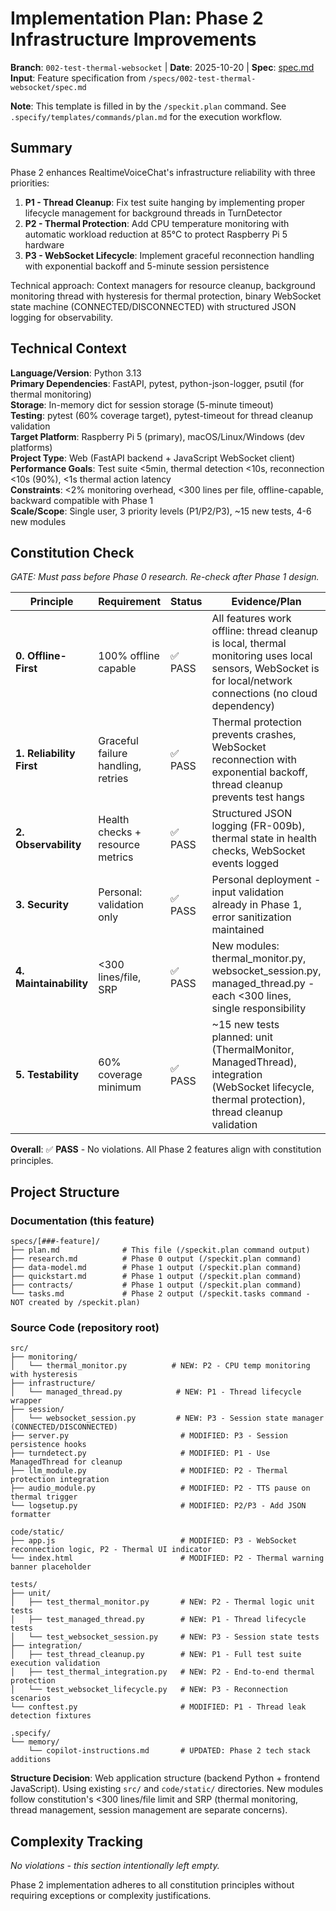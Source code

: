 # Implementation Plan: Phase 2 Infrastructure Improvements

**Branch**: `002-test-thermal-websocket` | **Date**: 2025-10-20 | **Spec**: [spec.md](./spec.md)
**Input**: Feature specification from `/specs/002-test-thermal-websocket/spec.md`

**Note**: This template is filled in by the `/speckit.plan` command. See `.specify/templates/commands/plan.md` for the execution workflow.

## Summary

Phase 2 enhances RealtimeVoiceChat's infrastructure reliability with three priorities:

1. **P1 - Thread Cleanup**: Fix test suite hanging by implementing proper lifecycle management for background threads in TurnDetector
2. **P2 - Thermal Protection**: Add CPU temperature monitoring with automatic workload reduction at 85°C to protect Raspberry Pi 5 hardware
3. **P3 - WebSocket Lifecycle**: Implement graceful reconnection handling with exponential backoff and 5-minute session persistence

Technical approach: Context managers for resource cleanup, background monitoring thread with hysteresis for thermal protection, binary WebSocket state machine (CONNECTED/DISCONNECTED) with structured JSON logging for observability.

## Technical Context

**Language/Version**: Python 3.13  
**Primary Dependencies**: FastAPI, pytest, python-json-logger, psutil (for thermal monitoring)  
**Storage**: In-memory dict for session storage (5-minute timeout)  
**Testing**: pytest (60% coverage target), pytest-timeout for thread cleanup validation  
**Target Platform**: Raspberry Pi 5 (primary), macOS/Linux/Windows (dev platforms)  
**Project Type**: Web (FastAPI backend + JavaScript WebSocket client)  
**Performance Goals**: Test suite <5min, thermal detection <10s, reconnection <10s (90%), <1s thermal action latency  
**Constraints**: <2% monitoring overhead, <300 lines per file, offline-capable, backward compatible with Phase 1  
**Scale/Scope**: Single user, 3 priority levels (P1/P2/P3), ~15 new tests, 4-6 new modules

## Constitution Check

_GATE: Must pass before Phase 0 research. Re-check after Phase 1 design._

| Principle                | Requirement                        | Status  | Evidence/Plan                                                                                                                                               |
| ------------------------ | ---------------------------------- | ------- | ----------------------------------------------------------------------------------------------------------------------------------------------------------- |
| **0. Offline-First**     | 100% offline capable               | ✅ PASS | All features work offline: thread cleanup is local, thermal monitoring uses local sensors, WebSocket is for local/network connections (no cloud dependency) |
| **1. Reliability First** | Graceful failure handling, retries | ✅ PASS | Thermal protection prevents crashes, WebSocket reconnection with exponential backoff, thread cleanup prevents test hangs                                    |
| **2. Observability**     | Health checks + resource metrics   | ✅ PASS | Structured JSON logging (FR-009b), thermal state in health checks, WebSocket events logged                                                                  |
| **3. Security**          | Personal: validation only          | ✅ PASS | Personal deployment - input validation already in Phase 1, error sanitization maintained                                                                    |
| **4. Maintainability**   | <300 lines/file, SRP               | ✅ PASS | New modules: thermal_monitor.py, websocket_session.py, managed_thread.py - each <300 lines, single responsibility                                           |
| **5. Testability**       | 60% coverage minimum               | ✅ PASS | ~15 new tests planned: unit (ThermalMonitor, ManagedThread), integration (WebSocket lifecycle, thermal protection), thread cleanup validation               |

**Overall**: ✅ **PASS** - No violations. All Phase 2 features align with constitution principles.

## Project Structure

### Documentation (this feature)

```
specs/[###-feature]/
├── plan.md              # This file (/speckit.plan command output)
├── research.md          # Phase 0 output (/speckit.plan command)
├── data-model.md        # Phase 1 output (/speckit.plan command)
├── quickstart.md        # Phase 1 output (/speckit.plan command)
├── contracts/           # Phase 1 output (/speckit.plan command)
└── tasks.md             # Phase 2 output (/speckit.tasks command - NOT created by /speckit.plan)
```

### Source Code (repository root)

```
src/
├── monitoring/
│   └── thermal_monitor.py          # NEW: P2 - CPU temp monitoring with hysteresis
├── infrastructure/
│   └── managed_thread.py            # NEW: P1 - Thread lifecycle wrapper
├── session/
│   └── websocket_session.py         # NEW: P3 - Session state manager (CONNECTED/DISCONNECTED)
├── server.py                         # MODIFIED: P3 - Session persistence hooks
├── turndetect.py                     # MODIFIED: P1 - Use ManagedThread for cleanup
├── llm_module.py                     # MODIFIED: P2 - Thermal protection integration
├── audio_module.py                   # MODIFIED: P2 - TTS pause on thermal trigger
└── logsetup.py                       # MODIFIED: P2/P3 - Add JSON formatter

code/static/
├── app.js                            # MODIFIED: P3 - WebSocket reconnection logic, P2 - Thermal UI indicator
└── index.html                        # MODIFIED: P2 - Thermal warning banner placeholder

tests/
├── unit/
│   ├── test_thermal_monitor.py       # NEW: P2 - Thermal logic unit tests
│   ├── test_managed_thread.py        # NEW: P1 - Thread lifecycle tests
│   └── test_websocket_session.py     # NEW: P3 - Session state tests
├── integration/
│   ├── test_thread_cleanup.py        # NEW: P1 - Full test suite execution validation
│   ├── test_thermal_integration.py   # NEW: P2 - End-to-end thermal protection
│   └── test_websocket_lifecycle.py   # NEW: P3 - Reconnection scenarios
└── conftest.py                       # MODIFIED: P1 - Thread leak detection fixtures

.specify/
└── memory/
    └── copilot-instructions.md       # UPDATED: Phase 2 tech stack additions
```

**Structure Decision**: Web application structure (backend Python + frontend JavaScript). Using existing `src/` and `code/static/` directories. New modules follow constitution's <300 lines/file limit and SRP (thermal monitoring, thread management, session management are separate concerns).

## Complexity Tracking

_No violations - this section intentionally left empty._

Phase 2 implementation adheres to all constitution principles without requiring exceptions or complexity justifications.
